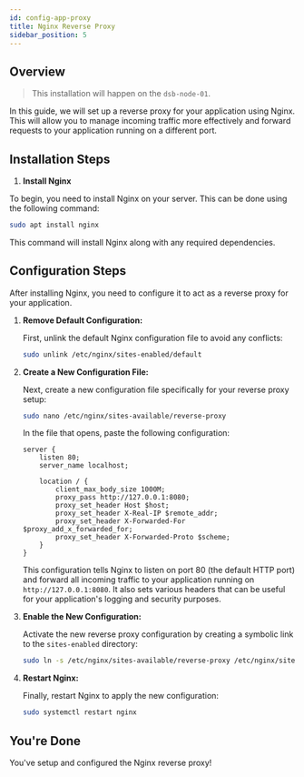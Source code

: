 ```yaml
---
id: config-app-proxy
title: Nginx Reverse Proxy
sidebar_position: 5
---
```


## Overview

> This installation will happen on the `dsb-node-01`.

In this guide, we will set up a reverse proxy for your application using Nginx. This will allow you to manage incoming traffic more effectively and forward requests to your application running on a different port.

## Installation Steps

1. **Install Nginx**

To begin, you need to install Nginx on your server. This can be done using the following command:

```bash
sudo apt install nginx
```

This command will install Nginx along with any required dependencies.

## Configuration Steps

After installing Nginx, you need to configure it to act as a reverse proxy for your application.

1. **Remove Default Configuration:**

   First, unlink the default Nginx configuration file to avoid any conflicts:

   ```bash
   sudo unlink /etc/nginx/sites-enabled/default
   ```

2. **Create a New Configuration File:**

   Next, create a new configuration file specifically for your reverse proxy setup:

   ```bash
   sudo nano /etc/nginx/sites-available/reverse-proxy
   ```

   In the file that opens, paste the following configuration:

   ```nginx
   server {
       listen 80;
       server_name localhost;

       location / {
           client_max_body_size 1000M;
           proxy_pass http://127.0.0.1:8080;
           proxy_set_header Host $host;
           proxy_set_header X-Real-IP $remote_addr;
           proxy_set_header X-Forwarded-For $proxy_add_x_forwarded_for;
           proxy_set_header X-Forwarded-Proto $scheme;
       }
   }
   ```

   This configuration tells Nginx to listen on port 80 (the default HTTP port) and forward all incoming traffic to your application running on `http://127.0.0.1:8080`. It also sets various headers that can be useful for your application's logging and security purposes.

3. **Enable the New Configuration:**

   Activate the new reverse proxy configuration by creating a symbolic link to the `sites-enabled` directory:

   ```bash
   sudo ln -s /etc/nginx/sites-available/reverse-proxy /etc/nginx/sites-enabled/
   ```

4. **Restart Nginx:**

   Finally, restart Nginx to apply the new configuration:

   ```bash
   sudo systemctl restart nginx
   ```

## You're Done

You've setup and configured the Nginx reverse proxy!
